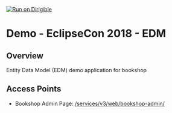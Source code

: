 [![Run on Dirigible](https://img.shields.io/badge/run%20on-dirigible-blue.svg)](http://dirigible.eclipse.org/services/v3/web/ide-deploy-manager/index.html?repository=https://github.com/dirigiblelabs/demo-eclipsecon2018-edm.git&uri=/services/v3/web/bookshop-admin/)

# Demo - EclipseCon 2018 - EDM

## Overview
Entity Data Model (EDM) demo application for bookshop

## Access Points
- Bookshop Admin Page: [/services/v3/web/bookshop-admin/](http://localhost:8080/services/v3/web/bookshop-admin/)
